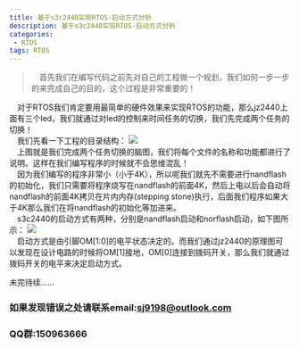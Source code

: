 ```yaml
---
title: 基于s3c2440实现RTOS-启动方式分析
description: 基于s3c2440实现RTOS-启动方式分析
categories:
 - RTOS
tags: RTOS
---
```

>&emsp;首先我们在编写代码之前先对自己的工程做一个规划，我们如何一步一步的来完成自己的目的，这个过程是非常重要的！
  
&emsp;对于RTOS我们肯定要用最简单的硬件效果来实现RTOS的功能，那么jz2440上面有三个led，我们就通过对led的控制来时间任务的切换，我们先完成两个任务的切换！  
&emsp;我们先看一下工程的目录结构：
![](https://i.imgur.com/UWQJib4.png)  
&emsp;上图就是我们完成两个任务切换的脑图，我们将每个文件的名称和功能都进行了说明。这样在我们编写程序的时候就不会思维混乱！  
&emsp;因为我们编写的程序非常小（小于4K），所以呢我们就先不需要进行nandflash的初始化，我们只需要将程序烧写在nandflash的前面4K，然后上电以后会自动将nandflash的前面4K拷贝在片内内存(stepping stone)执行，后面我们程序如果大于4K那么我们在将nandflash的初始化等加进来。  
&emsp;s3c2440的启动方式有两种，分别是nandflash启动和norflash启动，如下图所示：
![](https://i.imgur.com/FUKGIrs.png)  
&emsp;启动方式是由引脚OM[1:0]的电平状态决定的。而我们通过jz2440的原理图可以发现在设计电路的时候将OM[1]接地，OM[0]连接到拨码开关，那么我们就通过拨码开关的电平来决定启动方式。




未完待续......

### 如果发现错误之处请联系email:sj9198@outlook.com
### QQ群:150963666
